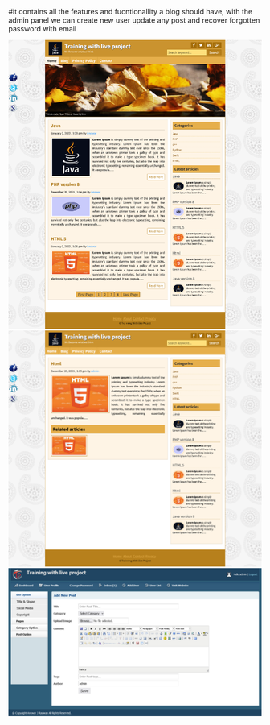 #it contains all the features and fucntionallity a blog should have, with the admin panel we can create new user update any post and recover forgotten password with email


![CHEESE](images/ss-1.png)
![CHEESE](images/ss-2.png)
![CHEESE](images/ss-3.png)
